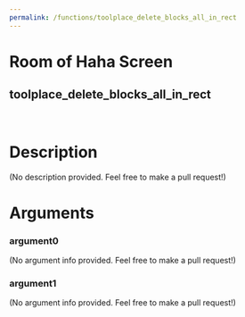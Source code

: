 ```yaml
---
permalink: /functions/toolplace_delete_blocks_all_in_rect
---
```

# Room of Haha Screen  
## toolplace_delete_blocks_all_in_rect  
&nbsp;  
# Description  
(No description provided. Feel free to make a pull request!) 
&nbsp;  
# Arguments
### argument0
(No argument info provided. Feel free to make a pull request!)
&nbsp;  
### argument1
(No argument info provided. Feel free to make a pull request!)
&nbsp;  


